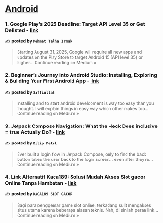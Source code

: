 
<h1><a href=https://medium.com/tag/android/recommended target="_blank" rel="noopener noreferrer">Android</a></h1>
<h3>1. Google Play’s 2025 Deadline: Target API Level 35 or Get Delisted - <a href="https://medium.com/@mehmetirmaakk/google-plays-2025-deadline-target-api-level-35-or-get-delisted-995f3d5ed658?source=rss------android-5" target="_blank" rel="noopener noreferrer">link</a></h3>

✍️ **posted by `Mehmet Talha Irmak`**

<blockquote>Starting August 31, 2025, Google will require all new apps and updates on the Play Store to target Android 15 (API level 35) or higher…
Continue reading on Medium »</blockquote>

<h3>2. Beginner’s Journey into Android Studio: Installing, Exploring & Building Your First Android App - <a href="https://medium.com/@saffiullah4444/beginners-journey-into-android-studio-installing-exploring-building-your-first-android-app-21591dc0fab5?source=rss------android-5" target="_blank" rel="noopener noreferrer">link</a></h3>

✍️ **posted by `Saffiullah`**

<blockquote>Installing and to start android development is way too easy than you thought. I will explain things in easy way which other makes too…
Continue reading on Medium »</blockquote>

<h3>3. Jetpack Compose Navigation: What the Heck Does inclusive = true Actually Do? - <a href="https://medium.com/@dilipp817/jetpack-compose-navigation-what-the-heck-does-inclusive-true-actually-do-241d31f4e8d3?source=rss------android-5" target="_blank" rel="noopener noreferrer">link</a></h3>

✍️ **posted by `Dilip Patel`**

<blockquote>Ever built a login flow in Jetpack Compose, only to find the back button takes the user back to the login screen… even after they’re…
Continue reading on Medium »</blockquote>

<h3>4. Link Alternatif Kaca189: Solusi Mudah Akses Slot gacor Online Tanpa Hambatan - <a href="https://medium.com/@kaca189/link-alternatif-kaca189-solusi-mudah-akses-slot-gacor-online-tanpa-hambatan-41d0def1f5f7?source=rss------android-5" target="_blank" rel="noopener noreferrer">link</a></h3>

✍️ **posted by `KACA189 SLOT GACOR`**

<blockquote>Bagi para penggemar game slot online, terkadang sulit mengakses situs utama karena beberapa alasan teknis. Nah, di sinilah peran link…
Continue reading on Medium »</blockquote>

